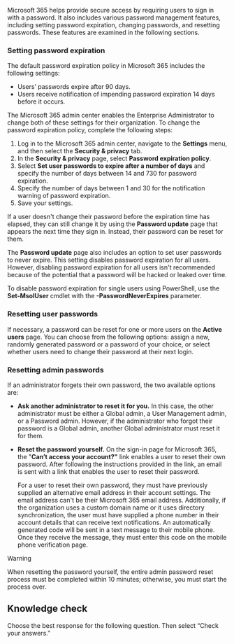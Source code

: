 Microsoft 365 helps provide secure access by requiring users to sign in with a password. It also includes various password management features, including setting password expiration, changing passwords, and resetting passwords. These features are examined in the following sections.

### Setting password expiration

The default password expiration policy in Microsoft 365 includes the following settings:

 -  Users’ passwords expire after 90 days.
 -  Users receive notification of impending password expiration 14 days before it occurs.

The Microsoft 365 admin center enables the Enterprise Administrator to change both of these settings for their organization. To change the password expiration policy, complete the following steps:

1.  Log in to the Microsoft 365 admin center, navigate to the **Settings** menu, and then select the **Security &amp; privacy** tab.
2.  In the **Security &amp; privacy** page, select **Password expiration policy**.
3.  Select **Set user passwords to expire after a number of days** and specify the number of days between 14 and 730 for password expiration.
4.  Specify the number of days between 1 and 30 for the notification warning of password expiration.
5.  Save your settings.

If a user doesn't change their password before the expiration time has elapsed, they can still change it by using the **Password update** page that appears the next time they sign in. Instead, their password can be reset for them.

The **Password update** page also includes an option to set user passwords to never expire. This setting disables password expiration for all users. However, disabling password expiration for all users isn't recommended because of the potential that a password will be hacked or leaked over time.

To disable password expiration for single users using PowerShell, use the **Set-MsolUser** cmdlet with the **-PasswordNeverExpires** parameter.

### Resetting user passwords

If necessary, a password can be reset for one or more users on the **Active users** page. You can choose from the following options: assign a new, randomly generated password or a password of your choice, or select whether users need to change their password at their next login.

### Resetting admin passwords

If an administrator forgets their own password, the two available options are:

 -  **Ask another administrator to reset it for you.** In this case, the other administrator must be either a Global admin, a User Management admin, or a Password admin. However, if the administrator who forgot their password is a Global admin, another Global administrator must reset it for them.
 -  **Reset the password yourself.** On the sign-in page for Microsoft 365, the "**Can’t access your account?"** link enables a user to reset their own password. After following the instructions provided in the link, an email is sent with a link that enables the user to reset their password.

    For a user to reset their own password, they must have previously supplied an alternative email address in their account settings. The email address can't be their Microsoft 365 email address. Additionally, if the organization uses a custom domain name or it uses directory synchronization, the user must have supplied a phone number in their account details that can receive text notifications. An automatically generated code will be sent in a text message to their mobile phone. Once they receive the message, they must enter this code on the mobile phone verification page.

> [!WARNING]
> When resetting the password yourself, the entire admin password reset process must be completed within 10 minutes; otherwise, you must start the process over.

## Knowledge check

Choose the best response for the following question. Then select “Check your answers.”